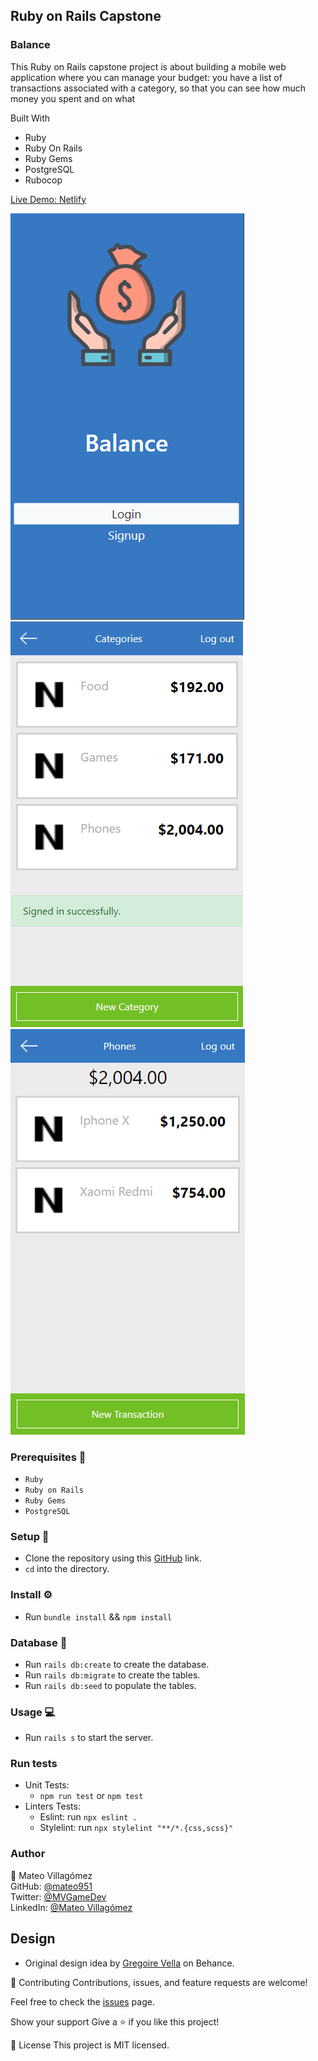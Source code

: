 ## Ruby on Rails Capstone  ##

### Balance ### 

This Ruby on Rails capstone project is about building a mobile web application where you can manage your budget: you have a list of transactions associated with a category, so that you can see how much money you spent and on what

Built With

- Ruby
- Ruby On Rails
- Ruby Gems
- PostgreSQL
- Rubocop

[Live Demo: Netlify](https://react-castpone-mv.netlify.app)

![ScreenShot](./app/assets/images/screen-shot-1.PNG?raw=true)
![ScreenShot](./app/assets/images/screen-shot-2.PNG?raw=true)
![ScreenShot](./app/assets/images/screen-shot-3.PNG?raw=true)

### Prerequisites 📌
- `Ruby`
- `Ruby on Rails` 
- `Ruby Gems` 
- `PostgreSQL`

### Setup 🔂 
- Clone the repository using this [GitHub](https://github.com/mateo951/BudgetApp.git) link.
- `cd` into the directory. 

### Install ⚙️
- Run `bundle install` && `npm install`

### Database 💾
- Run `rails db:create` to create the database.
- Run `rails db:migrate` to create the tables.
- Run `rails db:seed` to populate the tables.

### Usage 💻
- Run `rails s` to start the server.
  
### Run tests

- Unit Tests:
  - `npm run test` or `npm test`
- Linters Tests:
  - Eslint: run `npx eslint .`
  - Stylelint: run `npx stylelint "**/*.{css,scss}"`

### Author ###
👤 Mateo Villagómez<br>
GitHub: [@mateo951](https://github.com/mateo951)<br>
Twitter: [@MVGameDev](https://twitter.com/MVGameDev)<br>
LinkedIn: [@Mateo Villagómez](https://www.linkedin.com/in/mateo-villagómez/)<br>

## Design 
- Original design idea by [Gregoire Vella](https://www.behance.net/gallery/19759151/Snapscan-iOs-design-and-branding) on Behance. 

🤝 Contributing
Contributions, issues, and feature requests are welcome!

Feel free to check the [issues](https://github.com/mateo951/BudgetApp/issues) page.

Show your support
Give a ⭐️ if you like this project!

📝 License
This project is MIT licensed.

